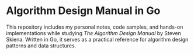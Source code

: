 # Algorithm Design Manual in Go

This repository includes my personal notes, code samples, and hands-on implementations while studying *The Algorithm Design Manual* by Steven Skiena. Written in Go, it serves as a practical reference for algorithm design patterns and data structures.
